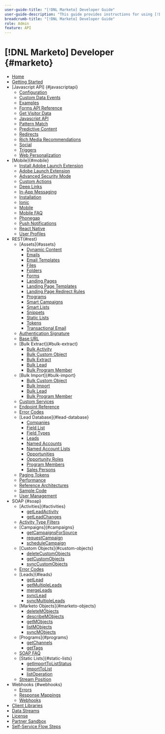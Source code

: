 ```yaml
---
user-guide-title: "[!DNL Marketo] Developer Guide"
user-guide-description: "This guide provides instructions for using [!DNL Marketo] APIs."
breadcrumb-title: "[!DNL Marketo] Developer Guide"
role: Admin
feature: API
---
```


# [!DNL Marketo] Developer {#marketo}

- [Home](home.md)
- [Getting Started](getting-started.md)
- [Javascript API] {#javascriptapi}
   - [Configuration](javascript-api/configuration.md)
   - [Custom Data Events](javascript-api/custom-data-events.md)
   - [Examples](javascript-api/examples.md)
   - [Forms API Reference](javascript-api/forms-api-reference.md)
   - [Get Visitor Data](javascript-api/get-visitor-data.md)
   - [Javascript API](javascript-api/javascript-api.md)
   - [Pattern Match](javascript-api/pattern-match.md)
   - [Predictive Content](javascript-api/predictive-content.md)
   - [Redirects](javascript-api/redirects.md)
   - [Rich Media Recommendations](javascript-api/rich-media-recommendations.md)
   - [Social](javascript-api/social.md)
   - [Triggers](javascript-api/triggers.md)
   - [Web Personalization](javascript-api/web-personalization.md)
- [Mobile]{#mobile}
   - [Install Adobe Launch Extension](mobile/adobe-launch-extension-installation.md)
   - [Adobe Launch Extension](mobile/adobe-launch-extension.md)
   - [Advanced Security Mode](mobile/advanced-security-access-mode.md)
   - [Custom Actions](mobile/custom-actions.md)
   - [Deep Links](mobile/enabling-deep-links-in-your-app.md)
   - [In-App Messaging](mobile/in-app-messages.md)
   - [Installation](mobile/installation.md)
   - [Ionic](mobile/ionic.md)
   - [Mobile](mobile/mobile.md)
   - [Mobile FAQ](mobile/mobile-faq.md)
   - [Phonegap](mobile/phonegap.md)
   - [Push Notifications](mobile/push-notifications.mdd)
   - [React Native](mobile/react-native.md)
   - [User Profiles](mobile/user-profiles.md)
- REST{#rest}
   - [Assets]{#assets}
      - [Dynamic Content](rest-api/dynamic-content.md)
      - [Emails](rest-api/emails.md)
      - [Email Templates](rest-api/email-templates.md)
      - [Files](rest-api/files.md)
      - [Folders](rest-api/folders.md)
      - [Forms](rest-api/forms.md)
      - [Landing Pages](rest-api/landing-pages.md)
      - [Landing Page Templates](rest-api/landing-page-templates.md)
      - [Landing Page Redirect Rules](rest-api/landing-page-redirect-rules.md)
      - [Programs](rest-api/programs.md)
      - [Smart Campaigns](rest-api/smart-campaigns.md)
      - [Smart Lists](rest-api/smart-lists.md)
      - [Snippets](rest-api/snippets.md)
      - [Static Lists](rest-api/static-lists.md)
      - [Tokens](rest-api/tokens.md)
      - [Transactional Email](rest-api/transactional-email.md)
   - [Authentication Signature](rest-api/authentication-signature.md)
   - [Base URL](rest-api/base-url.md)
   - [Bulk Extract]{#bulk-extract}
      - [Bulk Activity](rest-api/bulk-activity-extract.md)
      - [Bulk Custom Object](rest-api/bulk-custom-object-extract.md)
      - [Bulk Extract](rest-api/bulk-extract.md)
      - [Bulk Lead](rest-api/bulk-lead-extract.md)
      - [Bulk Program Member](rest-api/bulk-program-member-extract.md)
   - [Bulk Import]{#bulk-import}
      - [Bulk Custom Object](rest-api/bulk-custom-object-import.md)
      - [Bulk Import](rest-api/bulk-import.md)
      - [Bulk Lead](rest-api/bulk-lead-import.md)
      - [Bulk Program Member](rest-api/bulk-program-member-import.md)
   - [Custom Services](rest-api/custom-services.md)
   - [Endpoint Reference](rest-api/endpoint-reference.md)
   - [Error Codes](rest-api/error-codes.md)
   - [Lead Database]{#lead-database}
      - [Companies](rest-api/companies.md)
      - [Field List](rest-api/fields.md)
      - [Field Types](rest-api/field-types.md)
      - [Leads](rest-api/indexing.md)
      - [Named Accounts](rest-api/named-accounts.md)
      - [Named Account Lists](rest-api/named-account-lists.md)
      - [Opportunities](rest-api/opportunities.md)
      - [Opportunity Roles](rest-api/opportunity-roles.md)
      - [Program Members](rest-api/program-members.md)
      - [Sales Persons](rest-api/sales-persons.md)
   - [Paging Tokens](rest-api/paging-tokens.md)
   - [Performance](rest-api/performance.md)
   - [Reference Architectures](rest-api/reference-architecture.md)
   - [Sample Code](https://github.com/Marketo/REST-Sample-Code)
   - [User Management](rest-api/user-management.md)
- SOAP {#soap}
   - [Activities]{#activities}
      - [getLeadActivity](soap-api/getleadactivity.md)
      - [getLeadChanges](soap-api/getleadchanges.md)
   - [Activity Type Filters](soap-api/activity-type-filters.md)
   - [Campaigns]{#campaigns}
      - [getCampaignsForSource](soap-api/getcampaignsforsource.md)
      - [requestCampaign](soap-api/requestcampaign.md)
      - [scheduleCampaign](soap-api/schedulecampaign.md)
   - [Custom Objects]{#custom-objects}
      - [deleteCustomObjects](soap-api/deletecustomobjects.md)
      - [getCustomObjects](soap-api/getcustomobjects.md)
      - [syncCustomObjects](soap-api/synccustomobjects.md)
   - [Error Codes](soap-api/error-codes.md)
   - [Leads]{#leads}
      - [getLead](soap-api/getlead.md)
      - [getMultipleLeads](soap-api/getmultipleleads.md)
      - [mergeLeads](soap-api/mergeleads.md)
      - [syncLead](soap-api/syncleads.md)
      - [syncMultipleLeads](soap-api/syncmultipleleads.md)
   - [Marketo Objects]{#marketo-objects}
      - [deleteMObjects](soap-api/deletemobjects.md)
      - [describeMObjects](soap-api/describemobjects.md)
      - [getMObjects](soap-api/getmobjects.md)
      - [listMObjects](soap-api/listmobjects.md)
      - [syncMObjects](soap-api/syncmobjects.md)
   - [Programs]{#programs}
      - [getChannels](soap-api/getchannels.md)
      - [getTags](soap-api/gettags.md)
   - [SOAP FAQ](rest-api/soap-faq.md)
   - [Static Lists]{#static-lists}
      - [getImportToListStatus](soap-api/getimporttoliststatus.md)
      - [importToList](soap-api/importotlist.md)
      - [listOperation](soap-api/listoperation.md)
   - [Stream Position](rest-api/stream-position.md)
- Webhooks {#webhooks}
   - [Errors](webhooks/errors.md)
   - [Response Mappings](webhooks/response-mappings.md)
   - [Webhooks](webhooks/webhooks.md)
- [Client Libraries](https://github.com/Marketo/Community-Supported-Client-Libraries)
- [Data Streams](data-streams.md)
- [License](api-license.md)
- [Partner Sandbox](partner-sandbox.md)
- [Self-Service Flow Steps](self-service-flow-steps.md)
